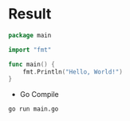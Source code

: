 # Result 

```go
package main

import "fmt"

func main() {
    fmt.Println("Hello, World!")
}

```

- Go Compile

```bash
go run main.go
  
```
